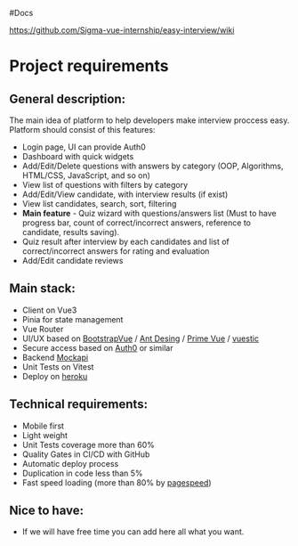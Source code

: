 #Docs

https://github.com/Sigma-vue-internship/easy-interview/wiki

# Project requirements

## General description:
The main idea of platform to help developers make interview proccess easy. 
Platform should consist of this features:
* Login page, UI can provide Auth0
* Dashboard with quick widgets
* Add/Edit/Delete questions with answers by category (OOP, Algorithms, HTML/CSS, JavaScript, and so on)
* View list of questions with filters by category
* Add/Edit/View candidate, with interview results (if exist)
* View list candidates, search, sort, filtering
* **Main feature** - Quiz wizard with questions/answers list (Must to have progress bar, count of correct/incorrect answers, reference to candidate, results saving).
* Quiz result after interview by each candidates and list of correct/incorrect answers for rating and evaluation
* Add/Edit candidate reviews
 

## Main stack:
* Client on Vue3
* Pinia for state management
* Vue Router
* UI/UX based on [BootstrapVue](https://bootstrap-vue.org/) / [Ant Desing](https://github.com/vueComponent/ant-design-vue/) / [Prime Vue](https://www.primefaces.org/primevue/setup) / [vuestic](https://Vuestic.dev/)
* Secure access based on [Auth0](https://auth0.com[/) or similar
* Backend [Mockapi](http://mockapi.io)
* Unit Tests on Vitest
* Deploy on [heroku](https://dashboard.heroku.com/)

## Technical requirements:
* Mobile first
* Light weight
* Unit Tests coverage more than 60%
* Quality Gates in CI/CD with GitHub
* Automatic deploy process
* Duplication in code less than 5%
* Fast speed loading (more than 80% by [pagespeed](https://pagespeed.web.dev/))

## Nice to have:
* If we will have free time you can add here all what you want.
